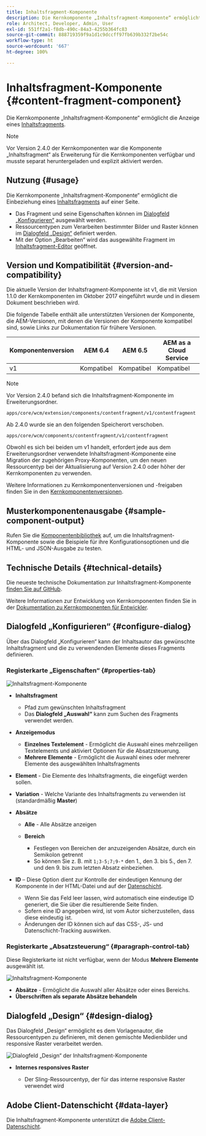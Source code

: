 ```yaml
---
title: Inhaltsfragment-Komponente
description: Die Kernkomponente „Inhaltsfragment-Komponente“ ermöglicht die Anzeige eines Inhaltsfragments.
role: Architect, Developer, Admin, User
exl-id: 551ff2a1-f8db-490c-84a3-4255b364fc83
source-git-commit: 888719359f9a1d1c9dccff97fb639b332f2be54c
workflow-type: ht
source-wordcount: '667'
ht-degree: 100%

---
```


# Inhaltsfragment-Komponente {#content-fragment-component}

Die Kernkomponente „Inhaltsfragment-Komponente“ ermöglicht die Anzeige eines [Inhaltsfragments](https://experienceleague.adobe.com/docs/experience-manager-cloud-service/assets/content-fragments/content-fragments.html?lang=de).

>[!NOTE]
>
>Vor Version 2.4.0 der Kernkomponenten war die Komponente „Inhaltsfragment“ als Erweiterung für die Kernkomponenten verfügbar und musste separat heruntergeladen und explizit aktiviert werden.

## Nutzung {#usage}

Die Kernkomponente „Inhaltsfragment-Komponente“ ermöglicht die Einbeziehung eines [Inhaltsfragments](https://experienceleague.adobe.com/docs/experience-manager-cloud-service/assets/content-fragments/content-fragments.html?lang=de) auf einer Seite.

* Das Fragment und seine Eigenschaften können im [Dialogfeld „Konfigurieren“](#configure-dialog) ausgewählt werden.
* Ressourcentypen zum Verarbeiten bestimmter Bilder und Raster können im [Dialogfeld „Design“](#design-dialog) definiert werden.
* Mit der Option „Bearbeiten“ wird das ausgewählte Fragment im [Inhaltsfragment-Editor](https://experienceleague.adobe.com/docs/experience-manager-cloud-service/assets/content-fragments/content-fragments-variations.html?lang=de) geöffnet.

## Version und Kompatibilität {#version-and-compatibility}

Die aktuelle Version der Inhaltsfragment-Komponente ist v1, die mit Version 1.1.0 der Kernkomponenten im Oktober 2017 eingeführt wurde und in diesem Dokument beschrieben wird.

Die folgende Tabelle enthält alle unterstützten Versionen der Komponente, die AEM-Versionen, mit denen die Versionen der Komponente kompatibel sind, sowie Links zur Dokumentation für frühere Versionen.

| Komponentenversion | AEM 6.4 | AEM 6.5 | AEM as a Cloud Service |
|--- |--- |---|---|
| v1 | Kompatibel | Kompatibel | Kompatibel |

>[!NOTE]
>
>Vor Version 2.4.0 befand sich die Inhaltsfragment-Komponente im Erweiterungsordner.
>
> `apps/core/wcm/extension/components/contentfragment/v1/contentfragment`
> 
>Ab 2.4.0 wurde sie an den folgenden Speicherort verschoben.
>
>`apps/core/wcm/components/contentfragment/v1/contentfragment`
>
>Obwohl es sich bei beiden um v1 handelt, erfordert jede aus dem Erweiterungsordner verwendete Inhaltsfragment-Komponente eine Migration der zugehörigen Proxy-Komponenten, um den neuen Ressourcentyp bei der Aktualisierung auf Version 2.4.0 oder höher der Kernkomponenten zu verwenden.

Weitere Informationen zu Kernkomponentenversionen und -freigaben finden Sie in den [Kernkomponentenversionen](/help/versions.md).

## Musterkomponentenausgabe {#sample-component-output}

Rufen Sie die [Komponentenbibliothek](https://adobe.com/go/aem_cmp_library_cf_de) auf, um die Inhaltsfragment-Komponente sowie die Beispiele für ihre Konfigurationsoptionen und die HTML- und JSON-Ausgabe zu testen.

## Technische Details {#technical-details}

Die neueste technische Dokumentation zur Inhaltsfragment-Komponente [finden Sie auf GitHub](https://adobe.com/go/aem_cmp_tech_cf_v1_de).

Weitere Informationen zur Entwicklung von Kernkomponenten finden Sie in der [Dokumentation zu Kernkomponenten für Entwickler](/help/developing/overview.md).

## Dialogfeld „Konfigurieren“ {#configure-dialog}

Über das Dialogfeld „Konfigurieren“ kann der Inhaltsautor das gewünschte Inhaltsfragment und die zu verwendenden Elemente dieses Fragments definieren.

### Registerkarte „Eigenschaften“ {#properties-tab}

![Inhaltsfragment-Komponente](/help/assets/content-fragment-edit-properties.png)

* **Inhaltsfragment**

   * Pfad zum gewünschten Inhaltsfragment
   * Das **Dialogfeld „Auswahl“** kann zum Suchen des Fragments verwendet werden.

* **Anzeigemodus**
   * **Einzelnes Textelement** - Ermöglicht die Auswahl eines mehrzeiligen Textelements und aktiviert Optionen für die Absatzsteuerung.
   * **Mehrere Elemente** - Ermöglicht die Auswahl eines oder mehrerer Elemente des ausgewählten Inhaltsfragments
* **Element** - Die Elemente des Inhaltsfragments, die eingefügt werden sollen.
* **Variation** - Welche Variante des Inhaltsfragments zu verwenden ist (standardmäßig **Master**)

* **Absätze**

   * **Alle** - Alle Absätze anzeigen
   * **Bereich**

      * Festlegen von Bereichen der anzuzeigenden Absätze, durch ein Semikolon getrennt
      * So können Sie z. B. mit `1;3-5;7;9-*` den 1., den 3. bis 5., den 7. und den 9. bis zum letzten Absatz einbeziehen.
* **ID** – Diese Option dient zur Kontrolle der eindeutigen Kennung der Komponente in der HTML-Datei und auf der [Datenschicht](/help/developing/data-layer/overview.md).
   * Wenn Sie das Feld leer lassen, wird automatisch eine eindeutige ID generiert, die Sie über die resultierende Seite finden.
   * Sofern eine ID angegeben wird, ist vom Autor sicherzustellen, dass diese eindeutig ist.
   * Änderungen der ID können sich auf das CSS-, JS- und Datenschicht-Tracking auswirken.

### Registerkarte „Absatzsteuerung“ {#paragraph-control-tab}

Diese Registerkarte ist nicht verfügbar, wenn der Modus **Mehrere Elemente** ausgewählt ist.

![Inhaltsfragment-Komponente](/help/assets/content-fragment-edit-paragraph.png)

* **Absätze** - Ermöglicht die Auswahl aller Absätze oder eines Bereichs.
* **Überschriften als separate Absätze behandeln**

## Dialogfeld „Design“ {#design-dialog}

Das Dialogfeld „Design“ ermöglicht es dem Vorlagenautor, die Ressourcentypen zu definieren, mit denen gemischte Medienbilder und responsive Raster verarbeitet werden.

![Dialogfeld „Design“ der Inhaltsfragment-Komponente](/help/assets/content-fragment-design.png)

* **Internes responsives Raster**

   * Der Sling-Ressourcentyp, der für das interne responsive Raster verwendet wird

## Adobe Client-Datenschicht {#data-layer}

Die Inhaltsfragment-Komponente unterstützt die [Adobe Client-Datenschicht](/help/developing/data-layer/overview.md).
